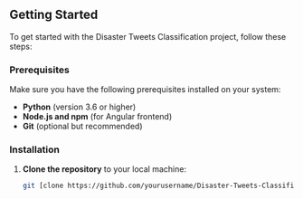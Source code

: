 ## Getting Started

To get started with the Disaster Tweets Classification project, follow these steps:

### Prerequisites

Make sure you have the following prerequisites installed on your system:

- **Python** (version 3.6 or higher)
- **Node.js and npm** (for Angular frontend)
- **Git** (optional but recommended)

### Installation

1. **Clone the repository** to your local machine:

   ```bash
   git [clone https://github.com/yourusername/Disaster-Tweets-Classification.git](https://github.com/GT-CodiNgS/computer_intelligence.git)https://github.com/GT-CodiNgS/computer_intelligence.git
